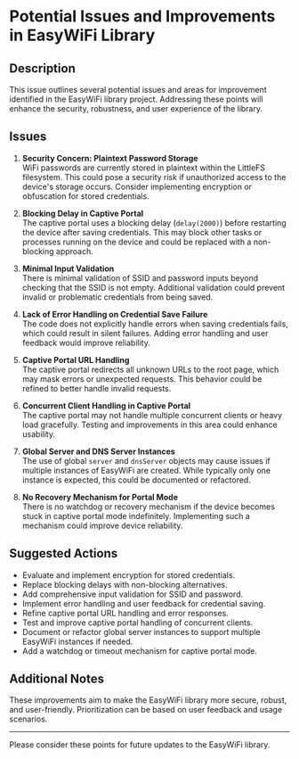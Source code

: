# Potential Issues and Improvements in EasyWiFi Library

## Description
This issue outlines several potential issues and areas for improvement identified in the EasyWiFi library project. Addressing these points will enhance the security, robustness, and user experience of the library.

## Issues

1. **Security Concern: Plaintext Password Storage**  
   WiFi passwords are currently stored in plaintext within the LittleFS filesystem. This could pose a security risk if unauthorized access to the device's storage occurs. Consider implementing encryption or obfuscation for stored credentials.

2. **Blocking Delay in Captive Portal**  
   The captive portal uses a blocking delay (`delay(2000)`) before restarting the device after saving credentials. This may block other tasks or processes running on the device and could be replaced with a non-blocking approach.

3. **Minimal Input Validation**  
   There is minimal validation of SSID and password inputs beyond checking that the SSID is not empty. Additional validation could prevent invalid or problematic credentials from being saved.

4. **Lack of Error Handling on Credential Save Failure**  
   The code does not explicitly handle errors when saving credentials fails, which could result in silent failures. Adding error handling and user feedback would improve reliability.

5. **Captive Portal URL Handling**  
   The captive portal redirects all unknown URLs to the root page, which may mask errors or unexpected requests. This behavior could be refined to better handle invalid requests.

6. **Concurrent Client Handling in Captive Portal**  
   The captive portal may not handle multiple concurrent clients or heavy load gracefully. Testing and improvements in this area could enhance usability.

7. **Global Server and DNS Server Instances**  
   The use of global `server` and `dnsServer` objects may cause issues if multiple instances of EasyWiFi are created. While typically only one instance is expected, this could be documented or refactored.

8. **No Recovery Mechanism for Portal Mode**  
   There is no watchdog or recovery mechanism if the device becomes stuck in captive portal mode indefinitely. Implementing such a mechanism could improve device reliability.

## Suggested Actions
- Evaluate and implement encryption for stored credentials.
- Replace blocking delays with non-blocking alternatives.
- Add comprehensive input validation for SSID and password.
- Implement error handling and user feedback for credential saving.
- Refine captive portal URL handling and error responses.
- Test and improve captive portal handling of concurrent clients.
- Document or refactor global server instances to support multiple EasyWiFi instances if needed.
- Add a watchdog or timeout mechanism for captive portal mode.

## Additional Notes
These improvements aim to make the EasyWiFi library more secure, robust, and user-friendly. Prioritization can be based on user feedback and usage scenarios.

---

Please consider these points for future updates to the EasyWiFi library.
